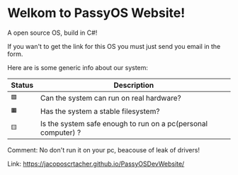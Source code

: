 # Welkom to PassyOS Website!

A open source OS, build in C#!

If you wan't to get the link for this OS you must just send you email in the form.

Here are is some generic info about our system:

| Status | Description |
| --- | --- |
| `🟩` | Can the system can run on real hardware? |
| `🟧` | Has the system a stable filesystem? |
| `🟨` |  Is the system safe enough to run on a pc(personal computer) ?  |

Comment: No don't run it on your pc, beacouse of leak of drivers!

Link: https://jacoposcrtacher.github.io/PassyOSDevWebsite/
